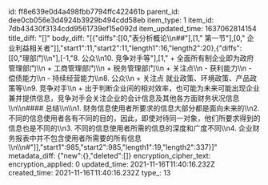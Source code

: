 id: ff8e639e0d4a498fbb7794ffc422461b
parent_id: dee0cb056e3d4924b3929b494cdd58eb
item_type: 1
item_id: 7db43430f3134cdd9561739ef15e092d
item_updated_time: 1637062814154
title_diff: "[]"
body_diff: "[{\"diffs\":[[0,\"表分析概论\\\n##\"],[1,\" 第一节\"],[0,\" 企业利益相关者\"]],\"start1\":11,\"start2\":11,\"length1\":16,\"length2\":20},{\"diffs\":[[0,\"理部门\\\n\"],[-1,\"8. 公众\\\n10. 竞争对手等\"],[1,\"   + 全面所有制企业即为政府管理部门\\\n   + 工商管理部门\\\n   + 税务管理部门\\\n   + 关注点\\\n     - 获利能力\\\n     - 偿债能力\\\n     - 持续经营能力\\\n8. 公众\\\n   + 关注点 就业政策、环境政策、产品政策等\\\n9. 竞争对手\\\n   + 出于判断企业间的相对效率，也可能为未来可能出现企业兼并提供信息，竞争对手会关注企业的会计信息及其他各方面财务状况信息\\\n\\\n####  总结\\\n\\\n1. 财务信息使用者所要求的信息大部分都是面向未来的\\\n2. 不同的信息使用者各有不同的目的，因此，即使对待同一对象，他们所要求得到的信息也是不同的\\\n3. 不同的信息使用者所需的信息的深度和广度不同\\\n4. 企业财务报表中并不包含使用者所需要的所有信息\\\n\\\n#\"]],\"start1\":985,\"start2\":985,\"length1\":19,\"length2\":337}]"
metadata_diff: {"new":{},"deleted":[]}
encryption_cipher_text: 
encryption_applied: 0
updated_time: 2021-11-16T11:40:16.232Z
created_time: 2021-11-16T11:40:16.232Z
type_: 13